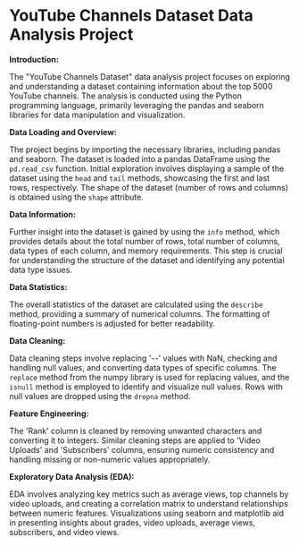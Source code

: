 # YouTube Channels Dataset Data Analysis Project

**Introduction:**

The "YouTube Channels Dataset" data analysis project focuses on exploring and understanding a dataset containing information about the top 5000 YouTube channels. The analysis is conducted using the Python programming language, primarily leveraging the pandas and seaborn libraries for data manipulation and visualization.

**Data Loading and Overview:**

The project begins by importing the necessary libraries, including pandas and seaborn. The dataset is loaded into a pandas DataFrame using the `pd.read_csv` function. Initial exploration involves displaying a sample of the dataset using the `head` and `tail` methods, showcasing the first and last rows, respectively. The shape of the dataset (number of rows and columns) is obtained using the `shape` attribute.

**Data Information:**

Further insight into the dataset is gained by using the `info` method, which provides details about the total number of rows, total number of columns, data types of each column, and memory requirements. This step is crucial for understanding the structure of the dataset and identifying any potential data type issues.

**Data Statistics:**

The overall statistics of the dataset are calculated using the `describe` method, providing a summary of numerical columns. The formatting of floating-point numbers is adjusted for better readability.

**Data Cleaning:**

Data cleaning steps involve replacing '--' values with NaN, checking and handling null values, and converting data types of specific columns. The `replace` method from the numpy library is used for replacing values, and the `isnull` method is employed to identify and visualize null values. Rows with null values are dropped using the `dropna` method.

**Feature Engineering:**

The 'Rank' column is cleaned by removing unwanted characters and converting it to integers. Similar cleaning steps are applied to 'Video Uploads' and 'Subscribers' columns, ensuring numeric consistency and handling missing or non-numeric values appropriately.

**Exploratory Data Analysis (EDA):**

EDA involves analyzing key metrics such as average views, top channels by video uploads, and creating a correlation matrix to understand relationships between numeric features. Visualizations using seaborn and matplotlib aid in presenting insights about grades, video uploads, average views, subscribers, and video views.
